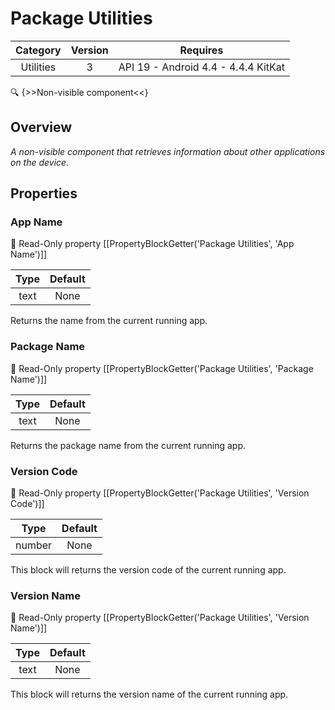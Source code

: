 # Package Utilities

| Category | Version | Requires |
|:--------:|:-------:|:--------:|
|Utilities|3|API 19 - Android 4.4 - 4.4.4 KitKat|

:mag: {>>Non-visible component<<}

## Overview

_A non-visible component that retrieves information about other applications on the device._

## Properties

### App Name



:eyes: Read-Only property
[[PropertyBlockGetter('Package Utilities', 'App Name')]]

| Type | Default |
|:----:|:-------:|
|text|None|

Returns the name from the current running app.

### Package Name



:eyes: Read-Only property
[[PropertyBlockGetter('Package Utilities', 'Package Name')]]

| Type | Default |
|:----:|:-------:|
|text|None|

Returns the package name from the current running app.

### Version Code



:eyes: Read-Only property
[[PropertyBlockGetter('Package Utilities', 'Version Code')]]

| Type | Default |
|:----:|:-------:|
|number|None|

This block will returns the version code of the current running app.

### Version Name



:eyes: Read-Only property
[[PropertyBlockGetter('Package Utilities', 'Version Name')]]

| Type | Default |
|:----:|:-------:|
|text|None|

This block will returns the version name of the current running app.